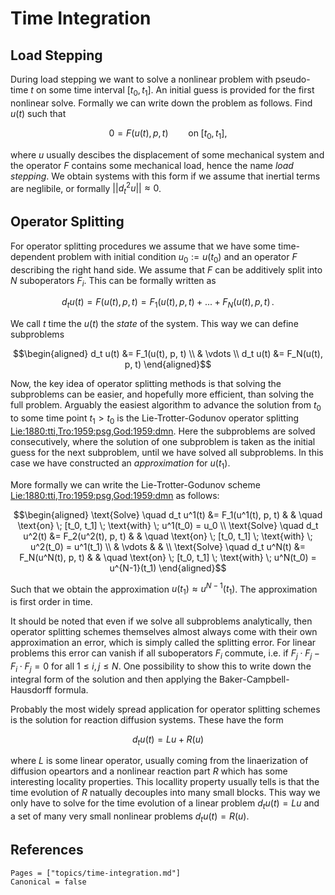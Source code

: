 # Time Integration

## Load Stepping

During load stepping we want to solve a nonlinear problem with pseudo-time $t$ on some time interval $[t_0, t_1]$. An initial guess is provided for the first nonlinear solve. Formally we can write down the problem as follows. Find $u(t)$ such that

```math
0 = F(u(t), p, t) \qquad \text{on} \; [t_0, t_1],
```

where $u$ usually descibes the displacement of some mechanical system and the operator $F$ contains some mechanical load, hence the name *load stepping*. We obtain systems with this form if we assume that inertial terms are neglibile, or formally $||d^2_tu|| \approx 0$.

## Operator Splitting

For operator splitting procedures we assume that we have some time-dependent problem with initial condition $u_0 := u(t_0)$ and an operator $F$ describing the right hand side. We assume that $F$ can be additively split into $N$ suboperators $F_i$. This can be formally written as

```math
d_t u(t) = F(u(t), p, t) = F_1(u(t), p, t) + ... + F_N(u(t), p, t) \, .
```

We call $t$ time the $u(t)$ the *state* of the system. This way we can define subproblems

```math
\begin{aligned}
    d_t u(t) &= F_1(u(t), p, t) \\
             & \vdots \\
    d_t u(t) &= F_N(u(t), p, t)
\end{aligned}
```

Now, the key idea of operator splitting methods is that solving the subproblems can be easier, and hopefully more efficient, than solving the full problem. Arguably the easiest algorithm to advance the solution from $t_0$ to some time point $t_1 > t_0$ is the Lie-Trotter-Godunov operator splitting [Lie:1880:tti,Tro:1959:psg,God:1959:dmn](@cite). Here the subproblems are solved consecutively, where the solution of one subproblem is taken as the initial guess for the next subproblem, until we have solved all subproblems. In this case we have constructed an _approximation_ for $u(t_1)$.

More formally we can write the Lie-Trotter-Godunov scheme [Lie:1880:tti,Tro:1959:psg,God:1959:dmn](@cite) as follows: 

```math
\begin{aligned}
    \text{Solve} \quad d_t u^1(t) &= F_1(u^1(t), p, t) & & \quad \text{on} \; [t_0, t_1] \; \text{with} \; u^1(t_0) = u_0 \\
    \text{Solve} \quad d_t u^2(t) &= F_2(u^2(t), p, t) & & \quad \text{on} \; [t_0, t_1] \; \text{with} \; u^2(t_0) = u^1(t_1) \\
             & \vdots & & \\
    \text{Solve} \quad d_t u^N(t) &= F_N(u^N(t), p, t) & & \quad \text{on} \; [t_0, t_1] \; \text{with} \; u^N(t_0) = u^{N-1}(t_1)
\end{aligned}
```
Such that we obtain the approximation $u(t_1) \approx u^{N-1}(t_1)$. The approximation is first order in time.

It should be noted that even if we solve all subproblems analytically, then operator splitting schemes themselves almost always come with their own approximation an error, which is simply called the splitting error. For linear problems this error can vanish if all suboperators $F_i$ commute, i.e. if $F_j \cdot F_j - F_i \cdot F_j = 0$ for all $1 \leq i,j \leq N$. One possibility to show this to write down the integral form of the solution and then applying the Baker-Campbell-Hausdorff formula.

Probably the most widely spread application for operator splitting schemes is the solution for reaction diffusion systems. These have the form

```math
d_t u(t) = Lu + R(u)
```

where $L$ is some linear operator, usually coming from the linaerization of diffusion opeartors and a nonlinear reaction part $R$ which has some interesting locality properties. This locallity property usually tells is that the time evolution of $R$ natually decouples into many small blocks. This way we only have to solve for the time evolution of a linear problem $d_t u(t) = Lu$ and a set of many very small nonlinear problems $d_t u(t) = R(u)$.

## References

```@bibliography
Pages = ["topics/time-integration.md"]
Canonical = false
```
